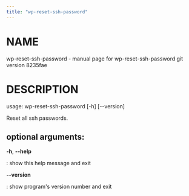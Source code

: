 ```yaml
---
title: "wp-reset-ssh-password"
---
```



NAME
====

wp-reset-ssh-password - manual page for wp-reset-ssh-password git
version 8235fae

DESCRIPTION
===========

usage: wp-reset-ssh-password \[-h\] \[\--version\]

Reset all ssh passwords.

optional arguments:
-------------------

**-h**, **\--help**

:   show this help message and exit

**\--version**

:   show program\'s version number and exit
